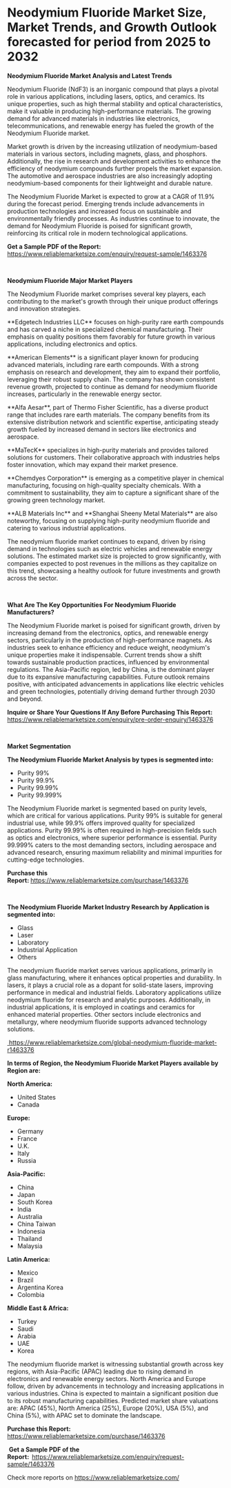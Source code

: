 <p><h1>Neodymium Fluoride Market Size, Market Trends, and Growth Outlook forecasted for period from 2025 to 2032</h1></p><p><strong>Neodymium Fluoride Market Analysis and Latest Trends</strong></p>
<p><p>Neodymium Fluoride (NdF3) is an inorganic compound that plays a pivotal role in various applications, including lasers, optics, and ceramics. Its unique properties, such as high thermal stability and optical characteristics, make it valuable in producing high-performance materials. The growing demand for advanced materials in industries like electronics, telecommunications, and renewable energy has fueled the growth of the Neodymium Fluoride market.</p><p>Market growth is driven by the increasing utilization of neodymium-based materials in various sectors, including magnets, glass, and phosphors. Additionally, the rise in research and development activities to enhance the efficiency of neodymium compounds further propels the market expansion. The automotive and aerospace industries are also increasingly adopting neodymium-based components for their lightweight and durable nature.</p><p>The Neodymium Fluoride Market is expected to grow at a CAGR of 11.9% during the forecast period. Emerging trends include advancements in production technologies and increased focus on sustainable and environmentally friendly processes. As industries continue to innovate, the demand for Neodymium Fluoride is poised for significant growth, reinforcing its critical role in modern technological applications.</p></p>
<p><strong>Get a Sample PDF of the Report:&nbsp;</strong> <a href="https://www.reliablemarketsize.com/enquiry/request-sample/1463376?utm_campaign=3365&utm_medium=2&utm_source=Github&utm_content=ia&utm_term=01042025&utm_id=neodymium-fluoride">https://www.reliablemarketsize.com/enquiry/request-sample/1463376</a></p>
<p>&nbsp;</p>
<p><strong>Neodymium Fluoride Major Market Players</strong></p>
<p><p>The Neodymium Fluoride market comprises several key players, each contributing to the market's growth through their unique product offerings and innovation strategies. </p><p>**Edgetech Industries LLC** focuses on high-purity rare earth compounds and has carved a niche in specialized chemical manufacturing. Their emphasis on quality positions them favorably for future growth in various applications, including electronics and optics.</p><p>**American Elements** is a significant player known for producing advanced materials, including rare earth compounds. With a strong emphasis on research and development, they aim to expand their portfolio, leveraging their robust supply chain. The company has shown consistent revenue growth, projected to continue as demand for neodymium fluoride increases, particularly in the renewable energy sector.</p><p>**Alfa Aesar**, part of Thermo Fisher Scientific, has a diverse product range that includes rare earth materials. The company benefits from its extensive distribution network and scientific expertise, anticipating steady growth fueled by increased demand in sectors like electronics and aerospace.</p><p>**MaTecK** specializes in high-purity materials and provides tailored solutions for customers. Their collaborative approach with industries helps foster innovation, which may expand their market presence.</p><p>**Chemdyes Corporation** is emerging as a competitive player in chemical manufacturing, focusing on high-quality specialty chemicals. With a commitment to sustainability, they aim to capture a significant share of the growing green technology market.</p><p>**ALB Materials Inc** and **Shanghai Sheeny Metal Materials** are also noteworthy, focusing on supplying high-purity neodymium fluoride and catering to various industrial applications. </p><p>The neodymium fluoride market continues to expand, driven by rising demand in technologies such as electric vehicles and renewable energy solutions. The estimated market size is projected to grow significantly, with companies expected to post revenues in the millions as they capitalize on this trend, showcasing a healthy outlook for future investments and growth across the sector.</p></p>
<p>&nbsp;</p>
<p><strong>What Are The Key Opportunities For Neodymium Fluoride Manufacturers?</strong></p>
<p><p>The Neodymium Fluoride market is poised for significant growth, driven by increasing demand from the electronics, optics, and renewable energy sectors, particularly in the production of high-performance magnets. As industries seek to enhance efficiency and reduce weight, neodymium's unique properties make it indispensable. Current trends show a shift towards sustainable production practices, influenced by environmental regulations. The Asia-Pacific region, led by China, is the dominant player due to its expansive manufacturing capabilities. Future outlook remains positive, with anticipated advancements in applications like electric vehicles and green technologies, potentially driving demand further through 2030 and beyond.</p></p>
<p><strong>Inquire or Share Your Questions If Any Before Purchasing This Report:</strong> <a href="https://www.reliablemarketsize.com/enquiry/pre-order-enquiry/1463376?utm_campaign=3365&utm_medium=2&utm_source=Github&utm_content=ia&utm_term=01042025&utm_id=neodymium-fluoride">https://www.reliablemarketsize.com/enquiry/pre-order-enquiry/1463376</a></p>
<p>&nbsp;</p>
<p><strong>Market Segmentation</strong></p>
<p><strong>The Neodymium Fluoride Market Analysis by types is segmented into:</strong></p>
<p><ul><li>Purity 99%</li><li>Purity 99.9%</li><li>Purity 99.99%</li><li>Purity 99.999%</li></ul></p>
<p><p>The Neodymium Fluoride market is segmented based on purity levels, which are critical for various applications. Purity 99% is suitable for general industrial use, while 99.9% offers improved quality for specialized applications. Purity 99.99% is often required in high-precision fields such as optics and electronics, where superior performance is essential. Purity 99.999% caters to the most demanding sectors, including aerospace and advanced research, ensuring maximum reliability and minimal impurities for cutting-edge technologies.</p></p>
<p><strong>Purchase this Report:&nbsp;</strong><a href="https://www.reliablemarketsize.com/purchase/1463376?utm_campaign=3365&utm_medium=2&utm_source=Github&utm_content=ia&utm_term=01042025&utm_id=neodymium-fluoride">https://www.reliablemarketsize.com/purchase/1463376</a></p>
<p>&nbsp;</p>
<p><strong>The Neodymium Fluoride Market Industry Research by Application is segmented into:</strong></p>
<p><ul><li>Glass</li><li>Laser</li><li>Laboratory</li><li>Industrial Application</li><li>Others</li></ul></p>
<p><p>The neodymium fluoride market serves various applications, primarily in glass manufacturing, where it enhances optical properties and durability. In lasers, it plays a crucial role as a dopant for solid-state lasers, improving performance in medical and industrial fields. Laboratory applications utilize neodymium fluoride for research and analytic purposes. Additionally, in industrial applications, it is employed in coatings and ceramics for enhanced material properties. Other sectors include electronics and metallurgy, where neodymium fluoride supports advanced technology solutions.</p></p>
<p><a href="https://www.reliablemarketsize.com/global-neodymium-fluoride-market-r1463376?utm_campaign=3365&utm_medium=2&utm_source=Github&utm_content=ia&utm_term=01042025&utm_id=neodymium-fluoride">&nbsp;https://www.reliablemarketsize.com/global-neodymium-fluoride-market-r1463376</a></p>
<p><strong>In terms of Region, the Neodymium Fluoride Market Players available by Region are:</strong></p>
<p>
    <p> <strong> North America: </strong>
        <ul>
            <li>United States</li>
            <li>Canada</li>
        </ul>
        </p> 
    <p> <strong> Europe: </strong>
        <ul>
            <li>Germany</li>
            <li>France</li>
            <li>U.K.</li>
            <li>Italy</li>
            <li>Russia</li>
        </ul>
        </p> 
    <p> <strong> Asia-Pacific: </strong>
        <ul>
            <li>China</li>
            <li>Japan</li>
            <li>South Korea</li>
            <li>India</li>
            <li>Australia</li>
            <li>China Taiwan</li>
            <li>Indonesia</li>
            <li>Thailand</li>
            <li>Malaysia</li>
        </ul>
        </p> 
    <p> <strong> Latin America: </strong>
        <ul>
            <li>Mexico</li>
            <li>Brazil</li>
            <li>Argentina Korea</li>
            <li>Colombia</li>
        </ul>
        </p> 
    <p> <strong> Middle East & Africa: </strong>
        <ul>
            <li>Turkey</li>
            <li>Saudi</li>
            <li>Arabia</li>
            <li>UAE</li>
            <li>Korea</li>
        </ul>
    </p>
    </p>
<p><p>The neodymium fluoride market is witnessing substantial growth across key regions, with Asia-Pacific (APAC) leading due to rising demand in electronics and renewable energy sectors. North America and Europe follow, driven by advancements in technology and increasing applications in various industries. China is expected to maintain a significant position due to its robust manufacturing capabilities. Predicted market share valuations are: APAC (45%), North America (25%), Europe (20%), USA (5%), and China (5%), with APAC set to dominate the landscape.</p></p>
<p><strong>Purchase this Report: </strong><a href="https://www.reliablemarketsize.com/purchase/1463376?utm_campaign=3365&utm_medium=2&utm_source=Github&utm_content=ia&utm_term=01042025&utm_id=neodymium-fluoride">https://www.reliablemarketsize.com/purchase/1463376</a></p>
<p>&nbsp;<strong>Get a Sample PDF of the Report:&nbsp;&nbsp;</strong><a href="https://www.reliablemarketsize.com/enquiry/request-sample/1463376?utm_campaign=3365&utm_medium=2&utm_source=Github&utm_content=ia&utm_term=01042025&utm_id=neodymium-fluoride">https://www.reliablemarketsize.com/enquiry/request-sample/1463376</a></p>
<p><strong></strong></p>
<p>Check more reports on <a href="https://www.reliablemarketsize.com/?utm_campaign=3365&utm_medium=2&utm_source=Github&utm_content=ia&utm_term=01042025&utm_id=neodymium-fluoride">https://www.reliablemarketsize.com/</a></p>